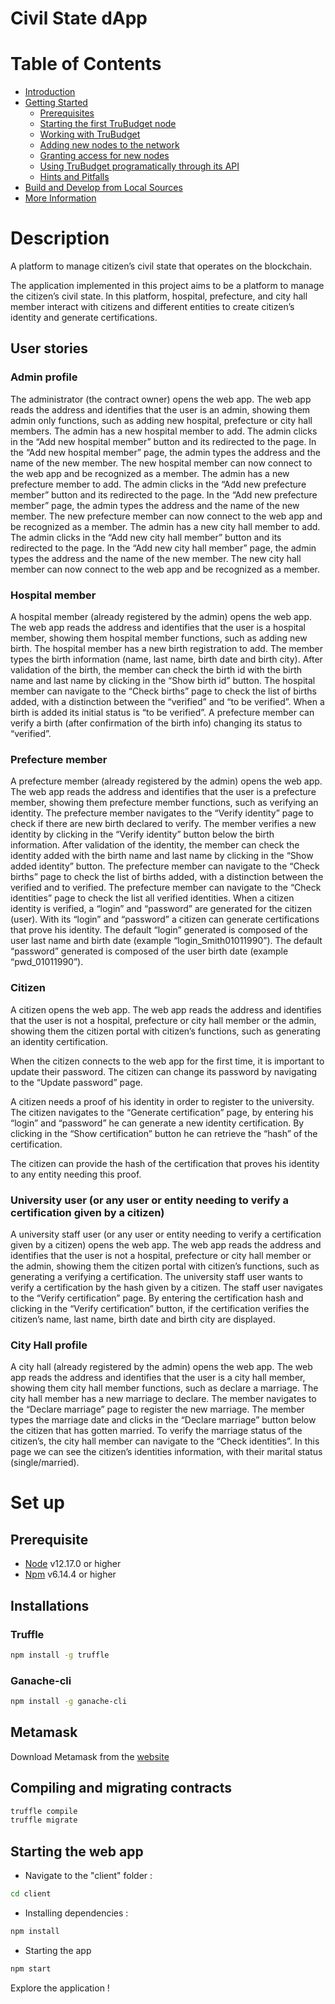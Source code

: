 # Civil State dApp <!-- omit in TOC -->

# Table of Contents <!-- omit in TOC -->

- [Introduction](#introduction)
- [Getting Started](#getting-started)
  - [Prerequisites](#prerequisites)
  - [Starting the first TruBudget node](#starting-the-first-trubudget-node)
  - [Working with TruBudget](#working-with-trubudget)
  - [Adding new nodes to the network](#adding-new-nodes-to-the-network)
  - [Granting access for new nodes](#granting-access-for-new-nodes)
  - [Using TruBudget programatically through its API](#using-trubudget-programatically-through-its-api)
  - [Hints and Pitfalls](#hints-and-pitfalls)
- [Build and Develop from Local Sources](#build-and-develop-from-local-sources)
- [More Information](#more-information)


# Description 

A platform to manage citizen’s civil state that operates on the blockchain. 

The application implemented in this project aims to be a platform to manage the citizen’s civil state. In this platform, hospital, prefecture, and city hall member interact with citizens and different entities to create citizen’s identity and generate certifications. 

## User stories

### Admin profile 
The administrator (the contract owner) opens the web app. The web app reads the address and identifies that the user is an admin, showing them admin only functions, such as adding new hospital, prefecture or city hall members. 
The admin has a new hospital member to add. The admin clicks in the “Add new hospital member” button and its redirected to the page. In the “Add new hospital member” page, the admin types the address and the name of the new member. The new hospital member can now connect to the web app and be recognized as a member.
The admin has a new prefecture member to add. The admin clicks in the “Add new prefecture member” button and its redirected to the page. In the “Add new prefecture member” page, the admin types the address and the name of the new member. The new prefecture member can now connect to the web app and be recognized as a member.
The admin has a new city hall member to add. The admin clicks in the “Add new city hall member” button and its redirected to the page. In the “Add new city hall member” page, the admin types the address and the name of the new member. The new city hall member can now connect to the web app and be recognized as a member.

### Hospital member
A hospital member (already registered by the admin) opens the web app. The web app reads the address and identifies that the user is a hospital member, showing them hospital member functions, such as adding new birth.
The hospital member has a new birth registration to add. The member types the birth information (name, last name, birth date and birth city). After validation of the birth, the member can check the birth id with the birth name and last name by clicking in the “Show birth id” button. 
The hospital member can navigate to the “Check births” page to check the list of births added, with a distinction between the “verified” and “to be verified”. 
When a birth is added its initial status is “to be verified”.  A prefecture member can verify a birth (after confirmation of the birth info) changing its status to “verified”.

### Prefecture member
A prefecture member (already registered by the admin) opens the web app. The web app reads the address and identifies that the user is a prefecture member, showing them prefecture member functions, such as verifying an identity.
The prefecture member navigates to the “Verify identity” page to check if there are new birth declared to verify. The member verifies a new identity by clicking in the “Verify identity” button below the birth information. After validation of the identity, the member can check the identity added with the birth name and last name by clicking in the “Show added identity” button.
The prefecture member can navigate to the “Check births” page to check the list of births added, with a distinction between the verified and to verified. 
The prefecture member can navigate to the “Check identities” page to check the list all verified identities. 
When a citizen identity is verified, a “login” and “password” are generated for the citizen (user). With its “login” and “password” a citizen can generate certifications that prove his identity. 
The default “login” generated is composed of the user last name and birth date (example “login_Smith01011990”). 
The default “password” generated is composed of the user birth date (example “pwd_01011990”). 

### Citizen
A citizen opens the web app. The web app reads the address and identifies that the user is not a hospital, prefecture or city hall member or the admin, showing them the citizen portal with citizen’s functions, such as generating an identity certification.

When the citizen connects to the web app for the first time, it is important to update their password. The citizen can change its password by navigating to the “Update password” page. 

A citizen needs a proof of his identity in order to register to the university. The citizen navigates to the “Generate certification” page, by entering his “login” and “password” he can generate a new identity certification. By clicking in the “Show certification” button he can retrieve the “hash” of the certification.

The citizen can provide the hash of the certification that proves his identity to any entity needing this proof. 

### University user (or any user or entity needing to verify a certification given by a citizen)

A university staff user (or any user or entity needing to verify a certification given by a citizen) opens the web app. The web app reads the address and identifies that the user is not a hospital, prefecture or city hall member or the admin, showing them the citizen portal with citizen’s functions, such as generating a verifying a certification. 
The university staff user wants to verify a certification by the hash given by a citizen. The staff user navigates to the “Verify certification” page. By entering the certification hash and clicking in the “Verify certification” button, if the certification verifies the citizen’s name, last name, birth date and birth city are displayed. 

### City Hall profile
A city hall (already registered by the admin) opens the web app. The web app reads the address and identifies that the user is a city hall member, showing them city hall member functions, such as declare a marriage.
The city hall member has a new marriage to declare. The member navigates to the “Declare marriage” page to register the new marriage. The member types the marriage date and clicks in the “Declare marriage” button below the citizen that has gotten married. 
To verify the marriage status of the citizen’s, the city hall member can navigate to the “Check identities”. In this page we can see the citizen’s identities information, with their marital status (single/married).

# Set up

## Prerequisite
- [Node](https://nodejs.org/en/download/) v12.17.0 or higher
- [Npm](https://www.npmjs.com/get-npm) v6.14.4 or higher

## Installations

### Truffle 
```bash
npm install -g truffle
```

### Ganache-cli
```bash
npm install -g ganache-cli
```

## Metamask 
Download Metamask from the [website](metamask.io)

## Compiling and migrating contracts
```bash
truffle compile
truffle migrate
```

## Starting the web app
- Navigate to the "client" folder : 
```bash
cd client
``` 

- Installing dependencies :
```bash
npm install
``` 

- Starting the app

```bash
npm start
```

Explore the application ! 
